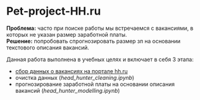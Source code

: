 # Pet-project-HH.ru

**Проблема:** часто при поиске работы мы встречаемся с вакансиями, в которых не указан размер заработной платы.\
**Решение:** попробовать спрогнозировать размер зп на основании текстового описания вакансий.

Данная работа выполнена в учебных целях и включает в себя 3 этапа:

- [сбор данных о вакансиях на портале hh.ru](*scraper.ipynb*)
- очистка данных (*head_hunter_cleaning.ipynb*)
- прогнозирование заработной платы на основании описания вакансий (*head_hunter_modelling.ipynb*)
